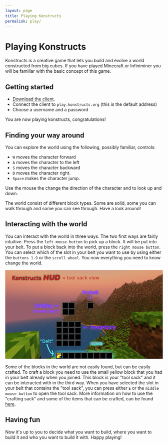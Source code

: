 ```yaml
---
layout: page
title: Playing Konstructs
permalink: play/
---
```


# Playing Konstructs

Konstructs is a creative game that lets you build and evolve a world
constructed from big cubes. If you have played Minecraft or
Infiniminer you will be familiar with the basic concept of this game.

## Getting started

- [Download the client](http://www.konstructs.org/download/).
- Connect the client to <code>play.konstructs.org</code> (this is the
  default address)
- Choose a username and a password

You are now playing konstructs, congratulations!

## Finding your way around

You can explore the world using the following, possibly familiar,
controls:

- <code>W</code> moves the character forward
- <code>A</code> moves the character to the left
- <code>S</code> moves the character backward
- <code>D</code> moves the character right.
- <code>Space</code> makes the character jump.

Use the mouse the change the direction of the character and to look up
and down.

The world consist of different block types. Some are solid, some you
can walk through and some you can see through. Have a look around!

## Interacting with the world

You can interact with the world in three ways. The two first ways are
fairly intuitive. Press the <code>left mouse button</code> to pick up
a block. It will be put into your belt. To put a block back into the
world, press the <code>right mouse button</code>. You can select which
of the slot in your belt you want to use by using either the
<code>buttons 1-9</code> or the <code>scroll wheel</code>. You now
everything you need to know change the world.

![Tool sack in HUD](/images/documentation/HUD.png)

Some of the blocks in the world are not easily found, but can be
easily crafted. To craft a block you need to use the small yellow
block that you had in your belt already when you joined. This block is
your "tool sack" and it can be interacted with in the third
way. When you have selected the slot in your belt that contains the
"tool sack", you can press either <code>E</code> or the
<code>middle mouse button</code> to open the tool sack. More
information on how to use the "crafting sack" and some of the items
that can be crafted, can be found
[here](http://www.konstructs.org/documentation/crafting/).

## Having fun

Now it's up to you to decide what you want to build, where you want to
build it and who you want to build it with. Happy playing!
